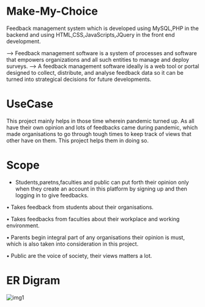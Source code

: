 # Make-My-Choice
Feedback management system which is developed using MySQL,PHP  in  the backend  and  using HTML,CSS,JavaScripts,JQuery in the front end development.

--> Feedback management software is a system of processes and 
software that empowers organizations and all such entities to 
manage and deploy surveys.
--> A feedback management software ideally is a web tool or portal 
designed to collect, distribute, and analyse feedback data so it can be 
turned into strategical decisions for future developments. 
# UseCase
This project mainly helps in those time wherein pandemic turned up. 
As all have their own opinion and lots of feedbacks came during 
pandemic, which made organisations to go through tough times to 
keep track of views that other have on them. This project helps them 
in doing so.
# Scope
* Students,paretns,faculties and public can put forth their opinion only 
when they create an account in this platform by signing up and then 
logging in to give feedbacks.

• Takes feedback from students about their organisations.

• Takes feedbacks from faculties about their workplace and working 
environment.

• Parents begin integral part of any organisations their opinion is must, 
which is also taken into consideration in this project.

• Public are the voice of society, their views matters a lot.
# ER  Digram

![img1](https://user-images.githubusercontent.com/89647793/213883320-c9122634-f465-4240-a445-40d920af9fbe.png)



